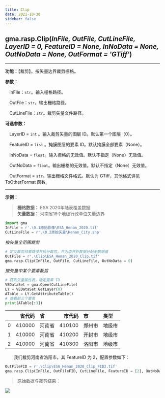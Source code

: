```yaml
---
title: Clip
date: 2021-10-30
sidebar: false
---
```


## gma.rasp.**Clip**(*InFile, OutFile, CutLineFile, LayerID = 0, FeatureID = None, InNoData = None, OutNoData = None, OutFormat = 'GTiff'*)

---

**功能：**【裁剪】。按矢量边界裁剪栅格。

**参数：** 

&emsp;InFile：`str`。输入栅格路径。

&emsp;OutFile：`str`。输出栅格路径。

&emsp;CutLineFile：`str`。裁剪矢量文件路径。

**可选参数：**

&emsp;LayerID = `int` <Badge text="1.0.7 +"/> 。输入裁剪矢量的图层 ID。默认第一个图层（0）。

&emsp;FeatureID = `list` <Badge text="1.0.7 +"/> 。掩膜图层的要素 ID。默认掩膜全部要素（None）。

&emsp;InNoData = `float`。输入栅格的无效值。默认不指定（None）无效值。

&emsp;OutNoData  = `float`。输出栅格的无效值。默认不指定（None）无效值。

&emsp;OutFormat  = `str`。输出栅格文件格式。默认为 GTiff，其他格式详见 ToOtherFormat 函数。

---

**示例：**

>**栅格数据：** ESA 2020年陆表覆盖数据<br>
>**矢量数据：** 河南省18个地级行政单位矢量边界

```python
import gma
InFile = r'.\0.1原始影像\ESA_Henan_2020.tif'
CutLineFile = r'.\0.2原始矢量\Henan_City.shp'
```

*按矢量全范围裁剪*
```python
# 定义裁剪结果路径并执行裁剪，并为边界外数据分配无数据值
OutFile = r'.\Clip\ESA_Henan_2020_Clip.tif'
gma.rasp.Clip(InFile, OutFile, CutLineFile, OutNoData = 0)
```

*按矢量中某个要素裁剪*

```python
# 获取矢量属性表，确定要素 ID
VEDataSet = gma.Open(CutLineFile)
LY = VEDataSet.GetLayer(0)
ATable = LY.GetAttributeTable()
# 查看前三个要素
print(ATable[:3])
```
|    |   省代码 | 省     |   市代码 | 市       | 类型     |
|---:|---------:|:-------|---------:|:---------|:---------|
|  0 |   410000 | 河南省 |   410100 | 郑州市   | 地级市   |
|  1 |   410000 | 河南省 |   410200 | 开封市   | 地级市   |
|  2 |   410000 | 河南省 |   410300 | 洛阳市   | 地级市   |

&emsp;&emsp;我们裁剪河南省洛阳市，其 FeatureID 为 2，配置参数如下：

```python
OutFileFID = r'.\Clip\ESA_Henan_2020_Clip_FID2.tif'
gma.rasp.Clip(InFile, OutFileFID, CutLineFile, FeatureID = [2], OutNoData = 0)
```
> 原始数据与裁剪结果：

![](/rasp/Clip.webp)

